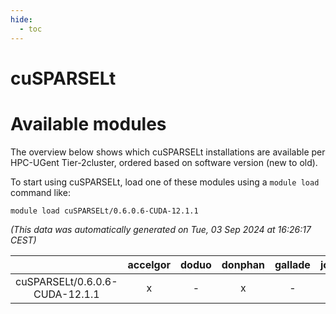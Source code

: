 ```yaml
---
hide:
  - toc
---
```


cuSPARSELt
==========

# Available modules


The overview below shows which cuSPARSELt installations are available per HPC-UGent Tier-2cluster, ordered based on software version (new to old).

To start using cuSPARSELt, load one of these modules using a `module load` command like:

```shell
module load cuSPARSELt/0.6.0.6-CUDA-12.1.1
```

*(This data was automatically generated on Tue, 03 Sep 2024 at 16:26:17 CEST)*  

| |accelgor|doduo|donphan|gallade|joltik|shinx|skitty|
| :---: | :---: | :---: | :---: | :---: | :---: | :---: | :---: |
|cuSPARSELt/0.6.0.6-CUDA-12.1.1|x|-|x|-|x|-|-|

